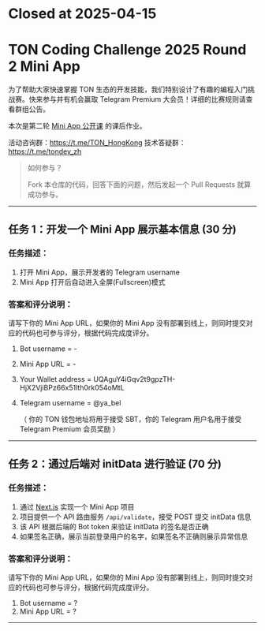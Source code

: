 # Closed at 2025-04-15

# TON Coding Challenge 2025 Round 2 Mini App

为了帮助大家快速掌握 TON 生态的开发技能，我们特别设计了有趣的编程入门挑战赛。快来参与并有机会赢取 Telegram Premium 大会员！详细的比赛规则请查看群组公告。

本次是第二轮 [Mini App 公开课](https://ton-org.notion.site/II-Mini-App-1ba5274bd2cf80118693e830a8992957) 的课后作业。

活动咨询群：https://t.me/TON_HongKong
技术答疑群：https://t.me/tondev_zh

> 如何参与？
>
> Fork 本仓库的代码，回答下面的问题，然后发起一个 Pull Requests 就算成功参与。

---

## 任务 1：开发一个 Mini App 展示基本信息 (30 分)

### 任务描述：

1. 打开 Mini App，展示开发者的 Telegram username
2. Mini App 打开后自动进入全屏(Fullscreen)模式

### 答案和评分说明：

请写下你的 Mini App URL，如果你的 Mini App 没有部署到线上，则同时提交对应的代码也可参与评分，根据代码完成度评分。

1. Bot username = -
2. Mini App URL = -
3. Your Wallet address = UQAguY4iGqv2t9gpzTH-HjX2VjiBPz66x51lth0rk054oMtL
4. Telegram username = @ya_bel

   （ 你的 TON 钱包地址将用于接受 SBT，你的 Telegram 用户名用于接受 Telegram Premium 会员奖励 ）

---

## 任务 2：通过后端对 initData 进行验证 (70 分)

### 任务描述：

1. 通过 [Next.js](https://nextjs.org/) 实现一个 Mini App 项目
2. 项目提供一个 API 路由服务 `/api/validate`，接受 POST 提交 initData 信息
3. 该 API 根据后端的 Bot token 来验证 initData 的签名是否正确
4. 如果签名正确，展示当前登录用户的名字，如果签名不正确则展示异常信息

### 答案和评分说明：

请写下你的 Mini App URL，如果你的 Mini App 没有部署到线上，则同时提交对应的代码也可参与评分，根据代码完成度评分。

1. Bot username = ?
2. Mini App URL = ?

---
